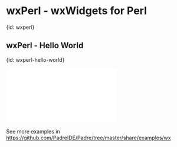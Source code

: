 # wxPerl - wxWidgets for Perl
{id: wxperl}

## wxPerl - Hello World
{id: wxperl-hello-world}

![](examples/wxperl/hello_world.pl)

See more examples in https://github.com/PadreIDE/Padre/tree/master/share/examples/wx

